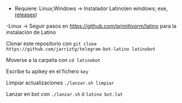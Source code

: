 - Requiere: Linux;Windows -> Instalador Latino(en windows; exe, [releases](https://github.com/primitivorm/latino)) 

-Linux -> Seguir pasos en https://github.com/primitivorm/latino para la instalación de Latino

Clonar este repositorio con `git clone https://github.com/jarriztg/telegram-bot-latino latinobot`

Moverse a la carpeta con `cd latinobot`

Escribe tu apikey en el fichero ```key```

Limpiar actualizaciones `./lanzar.sh limpiar`

Lanzar en bot con `./lanzar.sh` ó `latino bot.lat`

